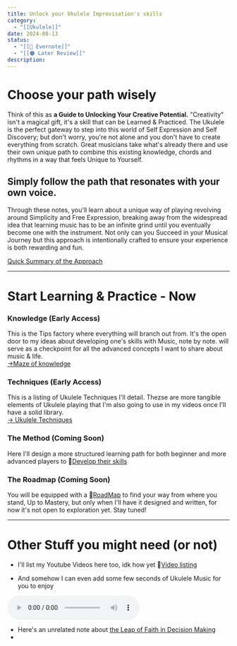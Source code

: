 ```yaml
---
title: Unlock your Ukulele Improvisation's skills
category:
  - "[[Ukulele]]"
date: 2024-08-13
status:
  - "[[🌲 Evernote]]"
  - "[[🟠 Later Review]]"
description:
---
```

# Choose your path wisely

Think of this as **a Guide to Unlocking Your Creative Potential.** "Creativity" isn't a magical gift, it's a skill that can be Learned & Practiced. The Ukulele is the perfect gateway to step into this world of Self Expression and Self Discovery; but don't worry, you're not alone and you don't have to create everything from scratch. Great musicians take what's already there and use their own unique path to combine this existing knowledge, chords and rhythms in a way that feels Unique to Yourself.

 ## Simply follow the path that resonates with your own voice.

Through these notes, you'll learn about a unique way of playing revolving around Simplicity and Free Expression, breaking away from the widespread idea that learning music has to be an infinite grind until you eventually become one with the instrument. Not only can you Succeed in your Musical Journey but this approach is intentionally crafted to ensure your experience is both rewarding and fun.

[Quick Summary of the Approach](/notes/a-different-way-of-playing-the-ukulele)

---
# Start Learning & Practice - Now

### Knowledge (Early Access)
This is the Tips factory where everything will branch out from. It's the open door to my ideas about developing one's skills with Music, note by note. will serve as a checkpoint for all the advanced concepts I want to share about music & life. <br>
[→Maze of knowledge](/notes/moctips) 

### Techniques (Early Access)
This is a listing of Ukulele Techniques I'll detail. Thezse are more tangible elements of Ukulele playing that I'm also going to use in my videos once I'll have a solid library.<br>
[→ Ukulele Techniques](/notes/UkuleleTechniques)

### The Method (Coming Soon)
Here I'll design a more structured learning path for both beginner and more advanced players to 📝[Develop their skills](/notes/foundation)

### The Roadmap  (Coming Soon)

You will be equipped with a 📝[RoadMap](/notes/roadmap) to find your way from where you stand, Up to Mastery, but only when I'll have it designed and written, for now it's not open to exploration yet.  Stay tuned! 

---
# Other Stuff you might need (or not)
- I'll list my Youtube Videos here too, idk how yet
📝[Video listing](/notes/Videos)

- And somehow I can even add some few seconds of Ukulele Music for you to enjoy

<audio src="/audio/UkuleleTest.mp3" controls></audio>

- Here's an unrelated note about [the Leap of Faith in Decision Making](/notes/leap-of-faith)
- 
